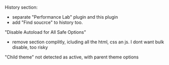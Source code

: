 History section:

-   separate "Performance Lab" plugin and this plugin
-   add "Find soucrce" to history too.

"Disable Autoload for All Safe Options"

-   remove section complitly, icluding all the html, css an js. I dont want bulk disable, too risky

"Child theme" not detected as active, with parent theme options
